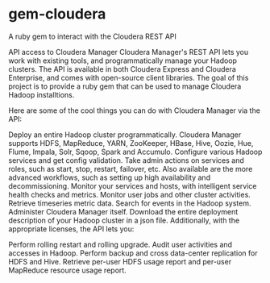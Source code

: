 # gem-cloudera
A ruby gem to interact with the Cloudera REST API

API access to Cloudera Manager
Cloudera Manager's REST API lets you work with existing tools, and programmatically manage your Hadoop clusters. The API is available in both Cloudera Express and Cloudera Enterprise, and comes with open-source client libraries. The goal of this project is to provide a ruby gem that can be used to manage Cloudera Hadoop installtions. 

Here are some of the cool things you can do with Cloudera Manager via the API:

Deploy an entire Hadoop cluster programmatically. Cloudera Manager supports HDFS, MapReduce, YARN, ZooKeeper, HBase, Hive, Oozie, Hue, Flume, Impala, Solr, Sqoop, Spark and Accumulo.
Configure various Hadoop services and get config validation.
Take admin actions on services and roles, such as start, stop, restart, failover, etc. Also available are the more advanced workflows, such as setting up high availability and decommissioning.
Monitor your services and hosts, with intelligent service health checks and metrics.
Monitor user jobs and other cluster activities.
Retrieve timeseries metric data.
Search for events in the Hadoop system.
Administer Cloudera Manager itself.
Download the entire deployment description of your Hadoop cluster in a json file.
Additionally, with the appropriate licenses, the API lets you:

Perform rolling restart and rolling upgrade.
Audit user activities and accesses in Hadoop.
Perform backup and cross data-center replication for HDFS and Hive.
Retrieve per-user HDFS usage report and per-user MapReduce resource usage report.
